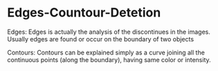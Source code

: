 # Edges-Countour-Detetion

Edges: Edges is actually the analysis of the discontinues in the images. Usually edges are found or occur on the boundary of two objects


Contours: Contours can be explained simply as a curve joining all the continuous points (along the boundary), having same color or intensity. 
